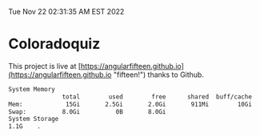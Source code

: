 Tue Nov 22 02:31:35 AM EST 2022

# Coloradoquiz


This project is live at [https://angularfifteen.github.io](https://angularfifteen.github.io "fifteen!") thanks to Github.

```bash
System Memory
               total        used        free      shared  buff/cache   available
Mem:            15Gi       2.5Gi       2.0Gi       911Mi        10Gi        11Gi
Swap:          8.0Gi          0B       8.0Gi
System Storage
1.1G	.
```
```bash
